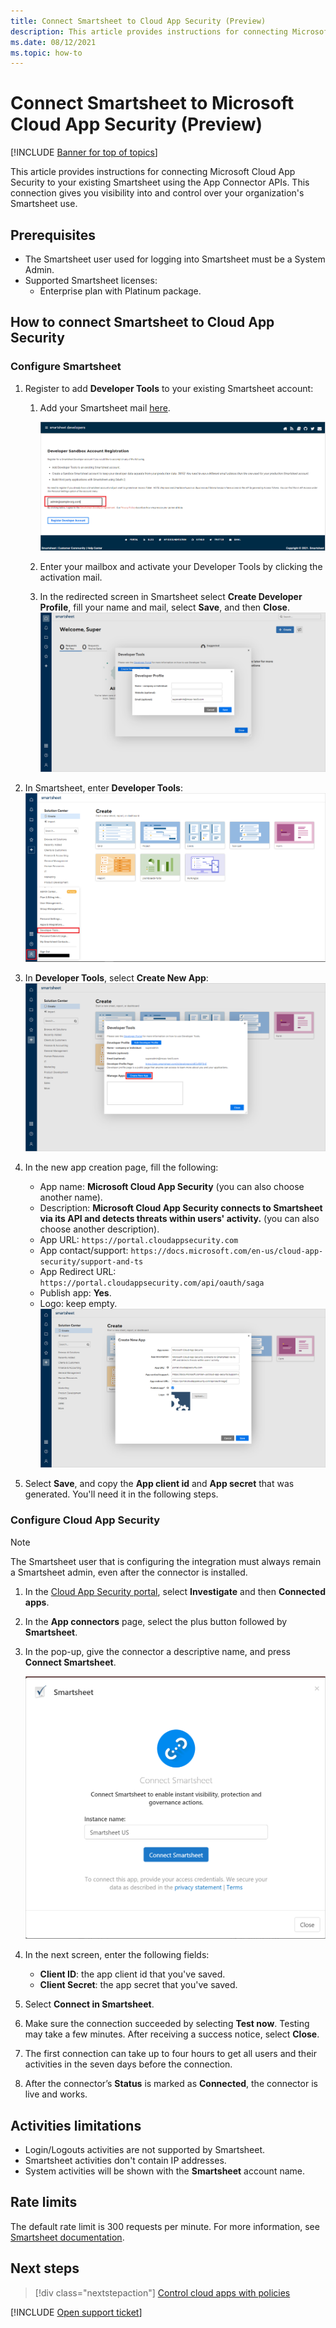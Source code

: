 ```yaml
---
title: Connect Smartsheet to Cloud App Security (Preview)
description: This article provides instructions for connecting Microsoft Cloud App Security to your existing Smartsheet using the App Connector APIs. 
ms.date: 08/12/2021
ms.topic: how-to
---
```

# Connect Smartsheet to Microsoft Cloud App Security (Preview)

[!INCLUDE [Banner for top of topics](includes/banner.md)]

This article provides instructions for connecting Microsoft Cloud App Security to your existing Smartsheet using the App Connector APIs. This connection gives you visibility into and control over your organization's Smartsheet use.

## Prerequisites

- The Smartsheet user used for logging into Smartsheet must be a System Admin.
- Supported Smartsheet licenses:
  - Enterprise plan with Platinum package.

## How to connect Smartsheet to Cloud App Security

### Configure Smartsheet

1. Register to add **Developer Tools** to your existing Smartsheet account:
    1. Add your Smartsheet mail [here](https://developers.smartsheet.com/register/).

        ![Smartsheet_register_to_developer_tools.](media/smartsheet-register-to-developer-tools.png)
    1. Enter your mailbox and activate your Developer Tools by clicking the activation mail.
    1. In the redirected screen in Smartsheet select **Create Developer Profile**, fill your name and mail, select **Save**, and then **Close**.
    ![Smartsheet_create_developer_tools.](media/smartsheet-create-developer-tools.png)

2. In Smartsheet, enter **Developer Tools**:
![Smartsheet_entering_developer_tools.](media/smartsheet-entering-developer-tools.png)

3. In **Developer Tools**, select **Create New App**:
![Smartsheet_developer_tools.](media/smartsheet-developer-tools.png)

4. In the new app creation page, fill the following:
    - App name: **Microsoft Cloud App Security** (you can also choose another name).
    - Description: **Microsoft Cloud App Security connects to Smartsheet via its API and detects threats within users' activity.** (you can also choose another description).
    - App URL: `https://portal.cloudappsecurity.com`
    - App contact/support: `https://docs.microsoft.com/en-us/cloud-app-security/support-and-ts`
    - App Redirect URL: `https://portal.cloudappsecurity.com/api/oauth/saga`
    - Publish app: **Yes**.
    - Logo: keep empty.
![Smartsheet_OAuth_app_creation.](media/smartsheet-oauth-app-creation.png)

5. Select **Save**, and copy the **App client id** and **App secret** that was generated. You'll need it in the following steps.

### Configure Cloud App Security

>[!NOTE]
>The Smartsheet user that is configuring the integration must always remain a Smartsheet admin, even after the connector is installed.

1. In the [Cloud App Security portal](https://portal.cloudappsecurity.com/), select **Investigate** and then **Connected apps**.

2. In the **App connectors** page, select the plus button followed by **Smartsheet**.

3. In the pop-up, give the connector a descriptive name, and press **Connect Smartsheet**.

    ![Connect_Smartsheet.](media/connect-smartsheet.png)

4. In the next screen, enter the following fields:

    - **Client ID**: the app client id that you've saved.
    - **Client Secret**: the app secret that you've saved.

5. Select **Connect in Smartsheet**.
6. Make sure the connection succeeded by selecting **Test now**. Testing may take a few minutes. After receiving a success notice, select **Close**.
7. The first connection can take up to four hours to get all users and their activities in the seven days before the connection.
8. After the connector’s **Status** is marked as **Connected**, the connector is live and works.

## Activities limitations

- Login/Logouts activities are not supported by Smartsheet.
- Smartsheet activities don't contain IP addresses.
- System activities will be shown with the **Smartsheet** account name.

## Rate limits

The default rate limit is 300 requests per minute. For more information, see [Smartsheet documentation](https://smartsheet.redoc.ly/#section/Work-at-Scale/Rate-Limiting).

## Next steps

> [!div class="nextstepaction"]
> [Control cloud apps with policies](control-cloud-apps-with-policies.md)

[!INCLUDE [Open support ticket](includes/support.md)]
